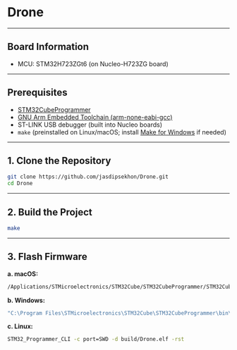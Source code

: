 # Drone

---

## Board Information

- MCU: STM32H723ZGt6 (on Nucleo-H723ZG board)
---


## Prerequisites

- [STM32CubeProgrammer](https://www.st.com/en/development-tools/stm32cubeprog.html)
- [GNU Arm Embedded Toolchain (arm-none-eabi-gcc)](https://developer.arm.com/downloads/-/gnu-rm)
- ST-LINK USB debugger (built into Nucleo boards)
- `make` (preinstalled on Linux/macOS; install [Make for Windows](http://gnuwin32.sourceforge.net/packages/make.htm) if needed)

---

## 1. Clone the Repository

```bash
git clone https://github.com/jasdipsekhon/Drone.git
cd Drone
```

---

## 2. Build the Project

```bash
make
```

---

## 3. Flash Firmware

**a. macOS:**
```bash
/Applications/STMicroelectronics/STM32Cube/STM32CubeProgrammer/STM32CubeProgrammer.app/Contents/MacOs/bin/STM32_Programmer_CLI -c port=SWD -d build/Drone.elf -rst
```

**b. Windows:**
```powershell
"C:\Program Files\STMicroelectronics\STM32Cube\STM32CubeProgrammer\bin\STM32_Programmer_CLI.exe" -c port=SWD -d build\Drone.elf -rst
```

**c. Linux:**
```bash
STM32_Programmer_CLI -c port=SWD -d build/Drone.elf -rst
```
